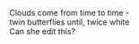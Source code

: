 Clouds come from time to time -    
twin butterflies until, twice white    
Can she edit this?    

